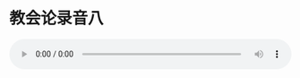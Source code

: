 # 教会论录音八

<audio style="width: 100%;" preload="false" controls controlslist="nodownload"><source src="//file.simai.life/audio/mp3/old/27439.mp3" type="audio/mpeg">Your browser does not support the audio element.</audio>


